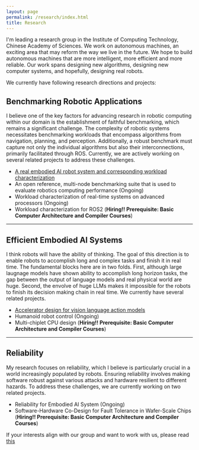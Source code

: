 ```yaml
---
layout: page
permalink: /research/index.html
title: Research
---
```


I'm leading a research group in the Institute of Computing Technology, Chinese Academy of Sciences. We work on autonomous machines, an exciting area that may reform the way we live in the future. We hope to build autonomous machines that are more intelligent, more efficient and more reliable. Our work spans designing new algorithms, designing new computer systems, and hopefully, designing real robots.

We currently have following research directions and projects:

## Benchmarking Robotic Applications

I believe one of the key factors for advancing research in robotic computing within our domain is the establishment of faithful benchmarking, which remains a significant challenge. The complexity of robotic systems necessitates benchmarking workloads that encompass algorithms from navigation, planning, and perception. Additionally, a robust benchmark must capture not only the individual algorithms but also their interconnections, primarily facilitated through ROS. Currently, we are actively working on several related projects to address these challenges.

- [A real embodied AI robot system and corresponding workload characterization](https://github.com/RLC-Lab/DaDu_E)
- An open reference, multi-node benchmarking suite that is used to evaluate robotics computing performance (Ongoing)
- Workload characterization of real-time systems on advanced processors (Ongoing)
- Workload characterization for ROS2 (**Hiring!! Prerequisite: Basic Computer Architecture and Compiler Courses**)

---

## Efficient Embodied AI Systems

I think robots will have the ability of thinking. The goal of this direction is to enable robots to accomplish long and complex tasks and finish it in real time. The fundamental blocks here are in two folds. First, although large laugnage models have shown ability to accomplish long horizon tasks, the gap between the output of language models and real physical world are huge. Second, the envolve of huge LLMs makes it impossible for the robots to finish its decision making chain in real time. We currently have several related projects.

- [Accelerator design for vision language action models](https://arxiv.org/abs/2407.04292)
- Humanoid robot control (Ongoing)
- Multi-chiplet CPU design (**Hiring!! Prerequisite: Basic Computer Architecture and Compiler Courses**)

---

## Reliability

My research focuses on reliability, which I believe is particularly crucial in a world increasingly populated by robots. Ensuring reliability involves making software robust against various attacks and hardware resilient to different hazards. To address these challenges, we are currently working on two related projects.

- Reliability for Embodied AI System (Ongoing)
- Software-Hardware Co-Design for Fault Tolerance in Wafer-Scale Chips (**Hiring!! Prerequisite: Basic Computer Architecture and Compiler Courses**)


If your interests align with our group and want to work with us, please read [this](https://Gyiming.github.io/prostu/)